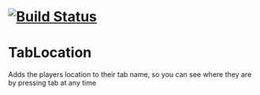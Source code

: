 # [![Build Status](https://travis-ci.com/jamesinaxx/TabLocation.svg?branch=public)](https://travis-ci.com/jamesinaxx/TabLocation)

# TabLocation

Adds the players location to their tab name, so you can see where they are by pressing tab at any time
